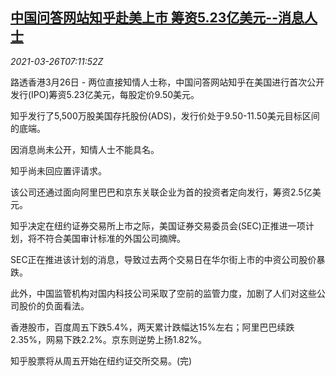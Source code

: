 <!--1616743863000-->
[中国问答网站知乎赴美上市 筹资5.23亿美元--消息人士](https://cn.reuters.com/article/zhihu-us-ipo-0326-idCNKBS2BI0T3)
------

<div><i>2021-03-26T07:11:52Z</i></div><p>路透香港3月26日 - 两位直接知情人士称，中国问答网站知乎在美国进行首次公开发行(IPO)筹资5.23亿美元，每股定价9.50美元。</p><p>知乎发行了5,500万股美国存托股份(ADS)，发行价处于9.50-11.50美元目标区间的底端。</p><p>因消息尚未公开，知情人士不能具名。</p><p>知乎尚未回应置评请求。</p><p>该公司还通过面向阿里巴巴和京东关联企业为首的投资者定向发行，筹资2.5亿美元。</p><p>知乎决定在纽约证券交易所上市之际，美国证券交易委员会(SEC)正推进一项计划，将不符合美国审计标准的外国公司摘牌。</p><p>SEC正在推进该计划的消息，导致过去两个交易日在华尔街上市的中资公司股价暴跌。</p><p>此外，中国监管机构对国内科技公司采取了空前的监管力度，加剧了人们对这些公司股价的负面看法。</p><p>香港股市，百度周五下跌5.4%，两天累计跌幅达15%左右；阿里巴巴续跌2.35%，网易下跌2.2%。京东则逆势上扬1.82%。</p><p>知乎股票将从周五开始在纽约证交所交易。(完)</p>
